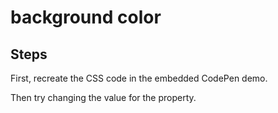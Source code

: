 # background color

## Steps

First, recreate the CSS code in the embedded CodePen demo.

Then try changing the value for the property.
